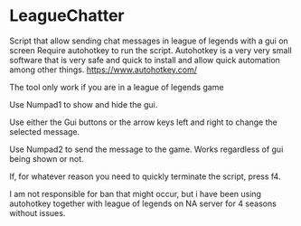 # LeagueChatter
Script that allow sending chat messages in league of legends with a gui on screen
Require autohotkey to run the script. Autohotkey is a very very small software that is very safe and quick to install and allow quick automation among other things.
https://www.autohotkey.com/

The tool only work if you are in a league of legends game

Use Numpad1 to show and hide the gui.

Use either the Gui buttons or the arrow keys left and right to change the selected message.

Use Numpad2 to send the message to the game. Works regardless of gui being shown or not.

If, for whatever reason you need to quickly terminate the script, press f4.


I am not responsible for ban that might occur, but i have been using autohotkey together with league of legends on NA server for 4 seasons without issues.
